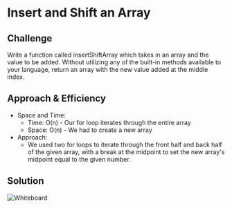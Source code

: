 # Insert and Shift an Array

## Challenge
Write a function called insertShiftArray which takes in an array and the value to be added. Without utilizing any of the built-in methods available to your language, return an array with the new value added at the middle index.

## Approach & Efficiency
- Space and Time:
	- Time: O(n) - Our for loop iterates through the entire array
	- Space: O(n) - We had to create a new array
- Approach:
	- We used two for loops to iterate through the front half and back half of the given array, with a break at the midpoint to set the new array's midpoint equal to the given number.

## Solution

![Whiteboard](../../Assets/whiteboard_02.PNG)
